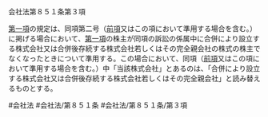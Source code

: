会社法第８５１条第３項

[第一項](会社法＿＿＿＿第８５１条第１項)の規定は、同項第二号（[前項](会社法＿＿＿＿第８５１条第２項)又はこの項において準用する場合を含む。）に掲げる場合において、[第一項](会社法＿＿＿＿第８５１条第１項)の株主が同項の訴訟の係属中に合併により設立する株式会社又は合併後存続する株式会社若しくはその完全親会社の株式の株主でなくなったときについて準用する。この場合において、同項（[前項](会社法＿＿＿＿第８５１条第２項)又はこの項において準用する場合を含む。）中「当該株式会社」とあるのは、「合併により設立する株式会社又は合併後存続する株式会社若しくはその完全親会社」と読み替えるものとする。

#会社法
#会社法/第８５１条
#会社法/第８５１条/第３項
